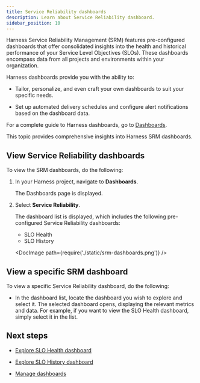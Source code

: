```yaml
---
title: Service Reliability dashboards
description: Learn about Service Reliability dashboard.
sidebar_position: 10
---
```


Harness Service Reliability Management (SRM) features pre-configured dashboards that offer consolidated insights into the health and historical performance of your Service Level Objectives (SLOs). These dashboards encompass data from all projects and environments within your organization.

Harness dashboards provide you with the ability to:

- Tailor, personalize, and even craft your own dashboards to suit your specific needs.
	
- Set up automated delivery schedules and configure alert notifications based on the dashboard data.

For a complete guide to Harness dashboards, go to [Dashboards](/docs/category/dashboards-1).

This topic provides comprehensive insights into Harness SRM dashboards.


## View Service Reliability dashboards

To view the SRM dashboards, do the following:

1. In your Harness project, navigate to **Dashboards**. 

   The Dashboards page is displayed.
    
2. Select **Service Reliability**.
   
   The dashboard list is displayed, which includes the following pre-configured Service Reliability dashboards:

   - SLO Health
   - SLO History

   <DocImage path={require('./static/srm-dashboards.png')} />


## View a specific SRM dashboard

To view a specific Service Reliability dashboard, do the following:

- In the dashboard list, locate the dashboard you wish to explore and select it. The selected dashboard opens, displaying the relevant metrics and data. For example, if you want to view the SLO Health dashboard, simply select it in the list.


## Next steps

- [Explore SLO Health dashboard](./srm-dashboard-slo-health.md)
  
- [Explore SLO History dashboard](./srm-dashboard-slo-history.md)

- [Manage dashboards](./srm-manage-dashboard.md)



